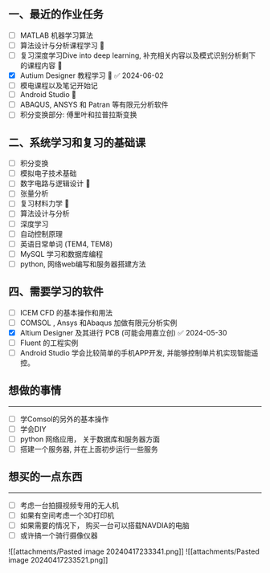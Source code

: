 ## 一、最近的作业任务
- [ ] MATLAB 机器学习算法
- [ ] 算法设计与分析课程学习 🔼 
- [ ] 复习深度学习Dive into deep learning, 补充相关内容以及模式识别分析剩下的课程内容 🔼 
- [x] Autium Designer 教程学习 🔼 ✅ 2024-06-02
- [ ] 模电课程以及笔记开始记 
- [ ] Android Studio 🔽  
- [ ] ABAQUS, ANSYS 和 Patran 等有限元分析软件 
- [ ] 积分变换部分: 傅里叶和拉普拉斯变换

## 二、系统学习和复习的基础课
- [ ] 积分变换  
- [ ] 模拟电子技术基础 
- [ ] 数字电路与逻辑设计 🔽 
- [ ] 张量分析 
- [ ] 复习材料力学 🔼 
- [ ] 算法设计与分析 
- [ ] 深度学习 
- [ ] 自动控制原理 
- [ ] 英语日常单词 (TEM4, TEM8)
- [ ] MySQL 学习和数据库编程 
- [ ] python, 网络web编写和服务器搭建方法 

## 四、需要学习的软件
- [ ] ICEM CFD 的基本操作和用法 
- [ ] COMSOL , Ansys 和Abaqus 加做有限元分析实例 
- [x] Altium Designer 及其进行 PCB (可能会用嘉立创) ✅ 2024-05-30
- [ ] Fluent 的工程实例
- [ ] Android Studio 学会比较简单的手机APP开发, 并能够控制单片机实现智能遥控。

## 想做的事情
--- 
- [ ] 学Comsol的另外的基本操作
- [ ] 学会DIY 
- [ ] python 网络应用， 关于数据库和服务器方面 
- [ ] 搭建一个服务器, 并在上面初步运行一些服务

## 想买的一点东西 
--- 
- [ ] 考虑一台拍摄视频专用的无人机
- [ ] 如果有空间考虑一个3D打印机
- [ ] 如果需要的情况下， 购买一台可以搭载NAVDIA的电脑
- [ ] 或许搞一个骑行摄像仪器

![[attachments/Pasted image 20240417233341.png]]
![[attachments/Pasted image 20240417233521.png]]
